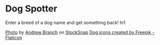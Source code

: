 # Dog Spotter
Enter a breed of a dog name and get something back!
hi1

<a href="https://stocksnap.io/photo/brown-hair-W1EYIBKV4N">Photo</a> by <a href="https://stocksnap.io/author/32719">Andrew Branch</a> on <a href="https://stocksnap.io">StockSnap</a>
<a href="https://www.flaticon.com/free-icons/dog" title="dog icons">Dog icons created by Freepik - Flaticon</a>
